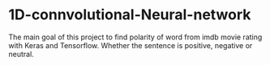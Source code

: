 # 1D-connvolutional-Neural-network

The main goal of this project to find polarity of word from imdb movie rating with Keras and Tensorflow. Whether the sentence is positive, negative or neutral.
